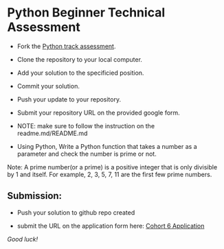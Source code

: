 # Python Beginner Technical Assessment  

- Fork the [Python track assessment](https://github.com/she-code-africa/python-ta).
- Clone the repository to your local computer.
- Add your solution to the specificied position.
- Commit your solution.
- Push your update to your repository.
- Submit your repository URL on the provided google form.
- NOTE: make sure to follow the instruction on the readme.md/README.md

- Using Python, Write a Python function that takes a number as a parameter and check the number is prime or not.

Note: A prime number(or a prime) is a positive integer that is only divisible by 1 and itself. For example, 2, 3, 5, 7, 11 are the first few prime numbers.


## Submission: 

- Push your solution to github repo created 

- submit the URL on the application form here: [Cohort 6 Application](http://shecodeafrica.org/events) 

*Good luck!*

